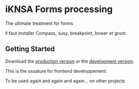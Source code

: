 # iKNSA Forms processing

The ultimate treatment for forms

Il faut installer Compass, susy, breakpoint, bower et grunt.

## Getting Started
Download the [production version][min] or the [development version][max].

[min]: https://raw.github.com/khalid-bd/f/master/js/dist/
[max]: https://raw.github.com/khalid-bd/f/master/vendor

This is the ossature for frontend developpement.

To be used again and again and again... on other projects